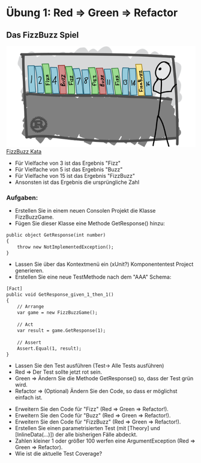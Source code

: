 ﻿# Übung 1: Red => Green => Refactor


## Das FizzBuzz Spiel
![](image.png)
[FizzBuzz Kata](https://yoan-thirion.gitbook.io/knowledge-base/software-craftsmanship/code-katas/tdd-katas/fizzbuzz)<p>
- Für Vielfache von 3 ist das Ergebnis "Fizz"
- Für Vielfache von 5 ist das Ergebnis "Buzz"
- Für Vielfache von 15 ist das Ergebnis "FizzBuzz"
- Ansonsten ist das Ergebnis die ursprüngliche Zahl
### Aufgaben:
- Erstellen Sie in einem neuen Consolen Projekt die Klasse FizzBuzzGame.
- Fügen Sie dieser Klasse eine Methode GetResponse() hinzu:
```
public object GetResponse(int number)
{
	throw new NotImplementedException();
}
```
- Lassen Sie über das Kontextmenü ein (xUnit?) Komponententest Project generieren.
- Erstellen Sie eine neue TestMethode nach dem "AAA" Schema:
```
[Fact]
public void GetResponse_given_1_then_1()
{
    // Arrange
    var game = new FizzBuzzGame();
        
    // Act
    var result = game.GetResponse(1);

    // Assert
    Assert.Equal(1, result);
} 
```
- Lassen Sie den Test ausführen (Test-> Alle Tests ausführen)
- Red => Der Test sollte jetzt rot sein.
- Green => Ändern Sie die Methode GetResponse() so, dass der Test grün wird.
- Refactor => (Optional) Ändern Sie den Code, so dass er möglichst einfach ist.<p>
- Erweitern Sie den Code für "Fizz" (Red => Green => Refactor!).
- Erweitern Sie den Code für "Buzz" (Red => Green => Refactor!).
- Erweitern Sie den Code für "FizzBuzz" (Red => Green => Refactor!).
- Erstellen Sie einen parametrisierten Test (mit [Theory] und [InlineData(...)]) der alle bisherigen Fälle abdeckt.
- Zahlen kleiner 1 oder größer 100 werfen eine ArgumentException (Red => Green => Refactor).
- Wie ist die aktuelle Test Coverage?



